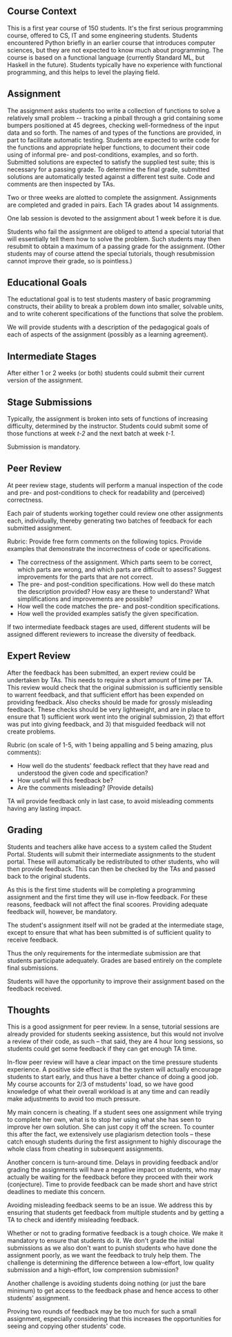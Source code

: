 ## Course Context

This is a first year course of 150 students. It's the first serious programming 
course, offered to CS, IT and some engineering students. Students encountered 
Python briefly in an earlier course that introduces computer sciences, but 
they are not expected to know much about programming.  The course is 
based on a functional language (currently Standard ML, but Haskell in the future). 
Students typically have no experience with functional programming, 
and this helps to level the playing field.

## Assignment

The assignment asks students too write a collection of functions to
solve a relatively small problem -- tracking a pinball through
a grid containing some  bumpers positioned at 45 degrees, 
checking well-formedness of the input data and so forth.
The names of and types of the functions are provided, in part
to facilitate automatic testing. Students are expected to write 
code for the functions and appropriate helper functions, to document their code using of
informal pre- and post-conditions, examples, and so forth.
Submitted solutions are expected to satisfy the supplied test suite;
this is necessary for a passing grade.
To determine the final grade, submitted solutions are automatically 
tested against a different test suite. Code and comments are then 
inspected by TAs.

Two or three weeks are alotted to complete the assignment. Assignments are
completed and graded in pairs.  Each TA grades about 14 assignments.

One lab session is devoted to the assignment about 1 week before it is due.

Students who fail the assignment are obliged to attend a special tutorial
that will essentially tell them how to solve the problem. Such students may
then resubmit to obtain a maximum of a passing grade for the assignment.
(Other students may of course attend the special tutorials, though resubmission
cannot improve their grade, so is pointless.)


## Educational Goals

The eductational goal is to test students mastery of basic programming
constructs, their ability to break a problem down into smaller, solvable
units, and to write coherent specifications of the functions that solve
the problem.

We will provide students with a description of the pedagogical goals of each of
aspects of the assignment (possibly as a learning agreement).


## Intermediate Stages



After either 1 or 2 weeks (or both) students could submit their current
version of the assignment. 

## Stage Submissions

Typically, the assignment is broken into sets of functions of increasing difficulty,
determined by the instructor.
Students could submit some of those functions at week _t-2_ and the next batch at week _t-1_.

Submission is mandatory.

## Peer Review

At peer review stage, students will perform a manual inspection of 
the code and pre- and post-conditions to check for readability and (perceived) correctness.

Each pair of students working together could review one other assignments each, individually,
thereby generating two batches of feedback for each submitted assignment.

Rubric: Provide free form comments on the following topics. 
Provide examples that demonstrate the incorrectness of code or specifications.

* The correctness of the assignment. Which parts seem to be correct, which parts are wrong, and which parts are difficult to assess? Suggest improvements for the parts that are not correct.
* The pre- and post-condition specifications. How well do these match the description provided? How easy are these to understand? What simplifications and improvements are possible? 
* How well the code matches the pre- and post-condition specifications. 
* How well the provided examples satisfy the given specification.


If two intermediate feedback stages are used, different students will be assigned
different reviewers to increase the diversity of feedback.


## Expert Review

After the feedback has been submitted, an expert review could be undertaken by TAs. This needs to require a short amount of time per TA. This review would check that the original submission is sufficiently sensible to warrent feedback, and that sufficient effort has been expended on providing feedback. Also checks should be made for grossly misleading feedback. These checks should be very lightweight, and are in place to ensure that 1) sufficient work went into the original submission, 2) that effort was put into giving feedback, and 3) that misguided feedback will not create problems.

Rubric (on scale of 1-5, with 1 being appalling and 5 being amazing, plus comments):
* How well do the students' feedback reflect that they have read and understood the given code and specification?
* How useful will this feedback be?
* Are the comments misleading? (Provide details)

TA wil provide feedback only in last case, to avoid misleading comments having any lasting impact.

## Grading


Students and teachers alike have access to a system called the Student Portal.
Students will submit their intermediate assignments to the student portal.
These  will automatically be redistributed to other students,
who will then provide feedback. This can then be checked by the TAs and 
passed back to the original students.

As this is the first time students will be completing a programming
assignment and the first time they will use in-flow feedback. 
For these reasons, feedback will not affect the final scoores.
Providing adequate feedback will, however, be mandatory. 

The student's assignment itself will not be graded at the intermediate stage, 
except to ensure that what has been submitted is of sufficient quality to 
receive feedback.

Thus the only requirements for the intermediate submission are that students
participate adequately. Grades are based entirely on the complete final submissions.

Students will have the opportunity to improve their assignment based on
the feedback received. 


## Thoughts

This is a good assignment for peer review. In a sense, tutorial sessions are already provided for students seeking assistence, but this would not involve a review of their code, as such – that said, they are 4 hour long sessions, so students could get some feedback if they can get enough TA time. 

In-flow peer review will have a clear impact on the time pressure students experience. A positive side effect is that the system will actually encourage students to start early, and thus have a better chance of doing a good job. My course accounts for 2/3 of mstudents' load, so we have good knowledge of what their overall workload is at any time and can readily make adjustments to avoid too much pressure.

My main concern is cheating. If a student sees one assignment while trying to complete her own, what is to stop her using what she has seen to improve her own solution. She can just copy it off the screen. To counter this after the fact, we extensively use plagiarism detection tools – these catch enough students during the first assignment to highly discourage the whole class from cheating in subsequent assignments.

Another concern is turn-around time. Delays in providing feedback and/or grading the assignments will have a negative impact on students, who may actually be waiting for the feedback before they proceed with their work (conjecture).
Time to provide feedback can be made short and have strict deadlines to mediate this concern.

Avoiding misleading feedback seems to be an issue. We address this by ensuring that students get feedback from multiple students and by getting a TA to check and identify misleading feedback.

Whether or not to grading formative feedback is a tough choice. We make it mandatory to ensure that students do it. 
We don't grade the initial submissions as we also don't want to punish students who have done the  assignment poorly, as
we want the feedback to truly help them. The challenge is determining the difference between a low-effort, low quality submission and a high-effort, low comprension submission? 

Another challenge is avoiding students doing nothing (or just the bare minimum) to get access to the feedback phase and hence access to other students' assignment.

Proving two rounds of feedback may be too much for such a small assignment, especially considering that this increases the opportunities for seeing and copying other students' code.

